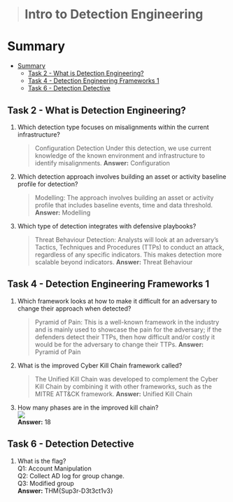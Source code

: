 > # Intro to Detection Engineering

# Summary
<!-- TOC -->

- [Summary](#summary)
    - [Task 2 - What is Detection Engineering?](#task-2---what-is-detection-engineering)
    - [Task 4 - Detection Engineering Frameworks 1](#task-4---detection-engineering-frameworks-1)
    - [Task 6 - Detection Detective](#task-6---detection-detective)

<!-- /TOC -->

## Task 2 - What is Detection Engineering?
1. Which detection type focuses on misalignments within the current infrastructure?<br>
    > Configuration Detection Under this detection, we use current knowledge of the known environment and infrastructure to identify misalignments.
    **Answer:** Configuration

1. Which detection approach involves building an asset or activity baseline profile for detection?<br>
    > Modelling: The approach involves building an asset or activity profile that includes baseline events, time and data threshold.
    **Answer:** Modelling

1. Which type of detection integrates with defensive playbooks?<br>
    > Threat Behaviour Detection: Analysts will look at an adversary’s Tactics, Techniques and Procedures (TTPs) to conduct an attack, regardless of any specific indicators. This makes detection more scalable beyond indicators.
    **Answer:** Threat Behaviour

## Task 4 - Detection Engineering Frameworks 1
1. Which framework looks at how to make it difficult for an adversary to change their approach when detected?<br>
    > Pyramid of Pain: This is a well-known framework in the industry and is mainly used to showcase the pain for the adversary; if the defenders detect their TTPs, then how difficult and/or costly it would be for the adversary to change their TTPs.
    **Answer:** Pyramid of Pain

1. What is the improved Cyber Kill Chain framework called?<br>
    > The Unified Kill Chain was developed to complement the Cyber Kill Chain by combining it with other frameworks, such as the MITRE ATT&CK framework.
    **Answer:** Unified Kill Chain

1. How many phases are in the improved kill chain?<br>
    ![](https://tryhackme-images.s3.amazonaws.com/user-uploads/5fc2847e1bbebc03aa89fbf2/room-content/f78d42cc461eaebffd806666646f6cbb.png)<br>
    **Answer:** 18

## Task 6 - Detection Detective
1. What is the flag?<br>
    Q1: Account Manipulation<br>
    Q2: Collect AD log for group change.<br>
    Q3: Modified group<br>
    **Answer:** THM{Sup3r-D3t3ct1v3}
